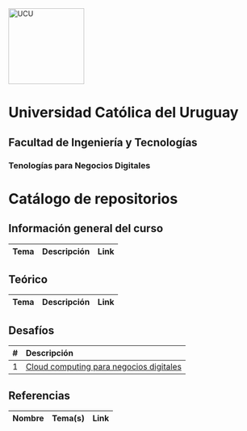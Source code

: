 <img alt="UCU" src="https://www.ucu.edu.uy/plantillas/images/logo_ucu_40.svg" width="150"/>

# Universidad Católica del Uruguay

## Facultad de Ingeniería y Tecnologías

### Tenologías para Negocios Digitales

# Catálogo de repositorios

## Información general del curso

| Tema | Descripción | Link |
|:--- |:--- |:--- |


## Teórico

| Tema | Descripción | Link |
|:--- |:--- |:--- |

## Desafíos

| # | Descripción |
|:--- |:---|
|1|[Cloud computing para negocios digitales](./laboratorios/laboratorio_cloud.md)|

## Referencias

| Nombre | Tema(s) | Link |
|:--- |:--- |:--- |

